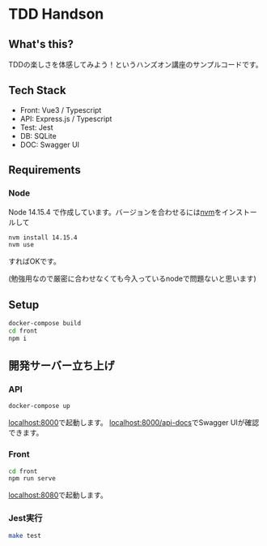# TDD Handson
## What's this?
TDDの楽しさを体感してみよう！というハンズオン講座のサンプルコードです。

## Tech Stack
- Front: Vue3 / Typescript
- API: Express.js / Typescript
- Test: Jest
- DB: SQLite
- DOC: Swagger UI

## Requirements
### Node
Node 14.15.4 で作成しています。バージョンを合わせるには[nvm](https://github.com/nvm-sh/nvm)をインストールして 
```bash
nvm install 14.15.4
nvm use
```
すればOKです。

(勉強用なので厳密に合わせなくても今入っているnodeで問題ないと思います)

## Setup
```bash
docker-compose build
cd front
npm i
```

## 開発サーバー立ち上げ
### API
```bash
docker-compose up
```
[localhost:8000](http://localhost:8000)で起動します。
[localhost:8000/api-docs](http://localhost:8000/api-docs)でSwagger UIが確認できます。

### Front
```bash
cd front
npm run serve
```
[localhost:8080](http://localhost:8080)で起動します。

### Jest実行
```bash
make test
```
